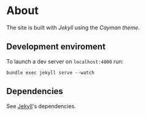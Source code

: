 # About

The site is built with *Jekyll* using the *Cayman theme*.

## Development enviroment

To launch a dev server on `localhost:4000` run:

`bundle exec jekyll serve --watch`

## Dependencies

See [Jekyll](https://jekyllrb.com/docs/installation/#requirements)'s dependencies.
